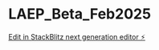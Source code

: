 # LAEP_Beta_Feb2025

[Edit in StackBlitz next generation editor ⚡️](https://stackblitz.com/~/github.com/danielpaezbarajas/LAEP_Beta_Feb2025)
